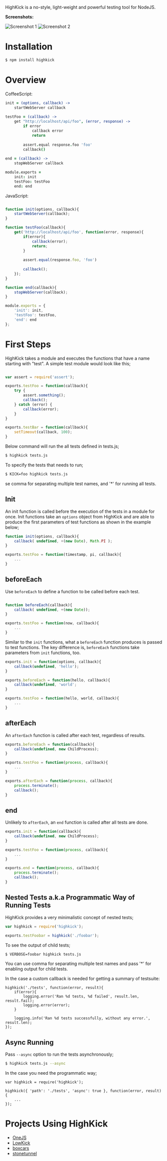 HighKick is a no-style, light-weight and powerful testing tool for NodeJS.

**Screenshots:**

![Screenshot 1](https://dl.dropbox.com/s/xzuwm660jqzd1vw/highkick_1.png)
![Screenshot 2](https://dl.dropbox.com/s/wjsxpt57gcwlbqb/highkick_2.png)

# Installation

```bash
$ npm install highkick
```

# Overview

CoffeeScript:
```coffeescript
init = (options, callback) ->
    startWebServer callback
  
testFoo = (callback) ->
    get "http://localhost/api/foo", (error, response) ->
        if error
            callback error
            return
        
        assert.equal response.foo 'foo'
        callback()
        
end = (callback) ->
    stopWebServer callback

module.exports = 
    init: init
    testFoo: testFoo
    end: end
```

JavaScript:

```javascript

function init(options, callback){
    startWebServer(callback);
}

function testFoo(callback){
    get('http://localhost/api/foo', function(error, response){
        if(error){
            callback(error);
            return;
        }
        
        assert.equal(response.foo, 'foo')
        
        callback();
    });
}

function end(callback){
    stopWebServer(callback);
}

module.exports = {
    'init': init,
    'testFoo': testFoo,
    'end': end
};

```

# First Steps

HighKick takes a module and executes the functions that have a name starting with "test". A simple test module would look like this;

```javascript

var assert = require('assert');

exports.testFoo = function(callback){
    try {
        assert.something();
        callback();
    } catch (error) {
        callback(error);
    }
}

exports.testBar = function(callback){
    setTimeout(callback, 100);
}

```

Below command will run the all tests defined in tests.js;

```bash
$ highkick tests.js
```

To specify the tests that needs to run;

```bash
$ KICK=foo highkick tests.js
```

se comma for separating multiple test names, and '*' for running all tests.

## Init

An init function is called before the execution of the tests in a module for once. Init functions take an `options` object from HighKick and are able to
produce the first parameters of test functions as shown in the example below;

```javascript
function init(options, callback){
    callback( undefined, +(new Date), Math.PI );
}

exports.testFoo = function(timestamp, pi, callback){
    ...
}
```

## beforeEach

Use `beforeEach` to define a function to be called before each test.

```javascript

function beforeEach(callback){
    callback( undefined, +(new Date));
}

exports.testFoo = function(now, callback){
    ...
}

```

Similar to the `init` functions, what a `beforeEach` function produces is passed to test functions. The key difference is, `beforeEach` functions take parameters from `init` functions, too.

```javascript
exports.init = function(options, callback){
    callback(undefined, 'hello');
}

exports.beforeEach = function(hello, callback){
    callback(undefined, 'world';
}

exports.testFoo = function(hello, world, callback){
    ...
}
```

## afterEach

An `afterEach` function is called after each test, regardless of results.

```javascript
exports.beforeEach = function(callback){
    callback(undefined, new ChildProcess);
}

exports.testFoo = function(process, callback){
    ...
}

exports.afterEach = function(process, callback){
    process.terminate();
    callback();
}
```

## end

Unlikely to `afterEach`, an `end` function is called after all tests are done.

```javascript
exports.init = function(callback){
    callback(undefined, new ChildProcess);
}

exports.testFoo = function(process, callback){
    ...
}

exports.end = function(process, callback){
    process.terminate();
    callback();
}
```

## Nested Tests a.k.a Programmatic Way of Running Tests

HighKick provides a very minimalistic concept of nested tests;

```javascript
var highkick = require('highkick');

exports.testFoobar = highkick('./foobar');
```

To see the output of child tests;

```bash
$ VERBOSE=foobar highkick tests.js
```

You can use comma for separating multiple test names and pass '*' for enabling output for child tests.

In the case a custom callback is needed for getting a summary of testsuite:

```
highkick('./tests', function(error, result){
    if(error){
        logging.error('Ran %d tests, %d failed', result.len, result.fail);
        logging.error(error);
    }

    logging.info('Ran %d tests successfully, without any error.', result.len);
});
```

## Async Running

Pass `--async` option to run the tests asynchronously;

```bash
$ highkick tests.js --async
```

In the case you need the programmatic way;

```
var highkick = require('highkick');

highkick({ 'path': './tests', 'async': true }, function(error, result){
    ...
});
```

# Projects Using HighKick

  * [OneJS](http://github.com/azer/onejs)
  * [LowKick](http://github.com/azer/lowkick)
  * [boxcars](http://github.com/azer/boxcars)
  * [stonetunnel](http://github.com/azer/stonetunnel)
